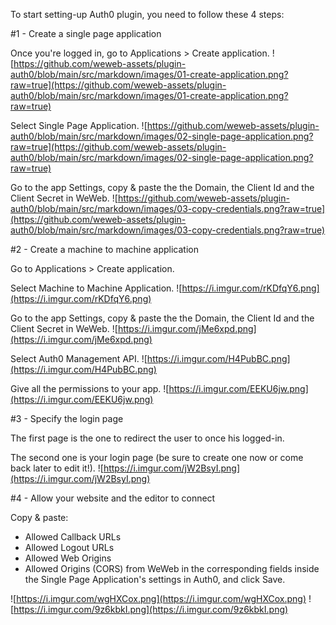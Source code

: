 To start setting-up Auth0 plugin, you need to follow these 4 steps:

#1 - Create a single page application

Once you're logged in, go to Applications > Create application.
![https://github.com/weweb-assets/plugin-auth0/blob/main/src/markdown/images/01-create-application.png?raw=true](https://github.com/weweb-assets/plugin-auth0/blob/main/src/markdown/images/01-create-application.png?raw=true)

Select Single Page Application.
![https://github.com/weweb-assets/plugin-auth0/blob/main/src/markdown/images/02-single-page-application.png?raw=true](https://github.com/weweb-assets/plugin-auth0/blob/main/src/markdown/images/02-single-page-application.png?raw=true)

Go to the app Settings, copy & paste the the Domain, the Client Id and the Client Secret in WeWeb.
![https://github.com/weweb-assets/plugin-auth0/blob/main/src/markdown/images/03-copy-credentials.png?raw=true](https://github.com/weweb-assets/plugin-auth0/blob/main/src/markdown/images/03-copy-credentials.png?raw=true)

#2 - Create a machine to machine application

Go to Applications > Create application.

Select Machine to Machine Application.
![https://i.imgur.com/rKDfqY6.png](https://i.imgur.com/rKDfqY6.png)

Go to the app Settings, copy & paste the the Domain, the Client Id and the Client Secret in WeWeb.
![https://i.imgur.com/jMe6xpd.png](https://i.imgur.com/jMe6xpd.png)

Select Auth0 Management API.
![https://i.imgur.com/H4PubBC.png](https://i.imgur.com/H4PubBC.png)

Give all the permissions to your app.
![https://i.imgur.com/EEKU6jw.png](https://i.imgur.com/EEKU6jw.png)

#3 - Specify the login page

The first page is the one to redirect the user to once his logged-in.

The second one is your login page (be sure to create one now or come back later to edit it!).
![https://i.imgur.com/jW2BsyI.png](https://i.imgur.com/jW2BsyI.png)

#4 - Allow your website and the editor to connect

Copy & paste:
- Allowed Callback URLs
- Allowed Logout URLs
- Allowed Web Origins
- Allowed Origins (CORS) 
from WeWeb in the corresponding fields inside the Single Page Application's settings in Auth0, and click Save.

![https://i.imgur.com/wgHXCox.png](https://i.imgur.com/wgHXCox.png)
![https://i.imgur.com/9z6kbkI.png](https://i.imgur.com/9z6kbkI.png)
